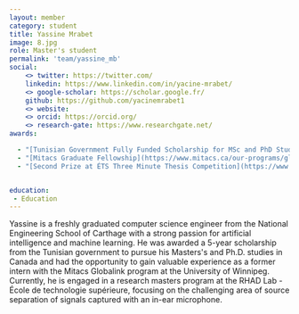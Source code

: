 ```yaml
---
layout: member
category: student
title: Yassine Mrabet
image: 8.jpg
role: Master's student
permalink: 'team/yassine_mb'
social:
    <> twitter: https://twitter.com/
    linkedin: https://www.linkedin.com/in/yacine-mrabet/
    <> google-scholar: https://scholar.google.fr/
    github: https://github.com/yacinemrabet1
    <> website:
    <> orcid: https://orcid.org/
    <> research-gate: https://www.researchgate.net/
awards:

  - "[Tunisian Government Fully Funded Scholarship for MSc and PhD Studies](http://www.mutan.org/mutan-bourses.php)"
  - "[Mitacs Graduate Fellowship](https://www.mitacs.ca/our-programs/globalink-graduate-fellowship-students-postdocs/)"
  - "[Second Prize at ÉTS Three Minute Thesis Competition](https://www.youtube.com/watch?v=VEF1xyBTV7Y&t=3s&ab_channel=ETSMTL-Enseignement)"


education:
 - Education
---
```


Yassine is a freshly graduated computer science engineer from the National Engineering School of Carthage with a strong passion for artificial intelligence and machine learning. He was awarded a 5-year scholarship from the Tunisian government to pursue his Masters's and Ph.D. studies in Canada and had the opportunity to gain valuable experience as a former intern with the Mitacs Globalink program at the University of Winnipeg. Currently, he is engaged in a research masters program at the RHAD Lab - École de technologie supérieure, focusing on the challenging area of source separation of signals captured with an in-ear microphone.